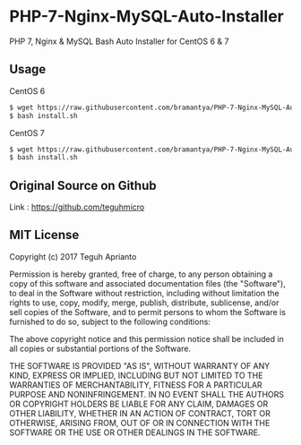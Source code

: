 # PHP-7-Nginx-MySQL-Auto-Installer
PHP 7, Nginx &amp; MySQL Bash Auto Installer for CentOS 6 & 7

## Usage ##

CentOS 6
```bash
$ wget https://raw.githubusercontent.com/bramantya/PHP-7-Nginx-MySQL-Auto-Installer/master/for-centos6.sh -O install.sh
$ bash install.sh
```
CentOS 7
```bash
$ wget https://raw.githubusercontent.com/bramantya/PHP-7-Nginx-MySQL-Auto-Installer/master/for-centos7.sh -O install.sh
$ bash install.sh
```
## Original Source on Github ##
Link : https://github.com/teguhmicro

## MIT License ##

Copyright (c) 2017 Teguh Aprianto

Permission is hereby granted, free of charge, to any person obtaining a copy
of this software and associated documentation files (the "Software"), to deal
in the Software without restriction, including without limitation the rights
to use, copy, modify, merge, publish, distribute, sublicense, and/or sell
copies of the Software, and to permit persons to whom the Software is
furnished to do so, subject to the following conditions:

The above copyright notice and this permission notice shall be included in all
copies or substantial portions of the Software.

THE SOFTWARE IS PROVIDED "AS IS", WITHOUT WARRANTY OF ANY KIND, EXPRESS OR
IMPLIED, INCLUDING BUT NOT LIMITED TO THE WARRANTIES OF MERCHANTABILITY,
FITNESS FOR A PARTICULAR PURPOSE AND NONINFRINGEMENT. IN NO EVENT SHALL THE
AUTHORS OR COPYRIGHT HOLDERS BE LIABLE FOR ANY CLAIM, DAMAGES OR OTHER
LIABILITY, WHETHER IN AN ACTION OF CONTRACT, TORT OR OTHERWISE, ARISING FROM,
OUT OF OR IN CONNECTION WITH THE SOFTWARE OR THE USE OR OTHER DEALINGS IN THE
SOFTWARE.
